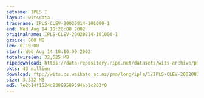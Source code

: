 ```yaml
---
setname: IPLS I
layout: witsdata
tracename: IPLS-CLEV-20020814-101000-1
end: Wed Aug 14 10:20:00 2002
originalname: IPLS-CLEV-20020814-101000-1
gzsize: 800 MB
len: 0:10:00
start: Wed Aug 14 10:10:00 2002
totalwirelen: 32,625 MB
ripedownload: https://data-repository.ripe.net/datasets/wits-archive/pma/long/ipls/1/IPLS-CLEV-20020814-101000-1.gz
pkts: 43 million
download: ftp://wits.cs.waikato.ac.nz/pma/long/ipls/1/IPLS-CLEV-20020814-101000-1.gz
size: 3,332 MB
md5: 7e2b14f1524c83889589594ab1c803f0
---
```


